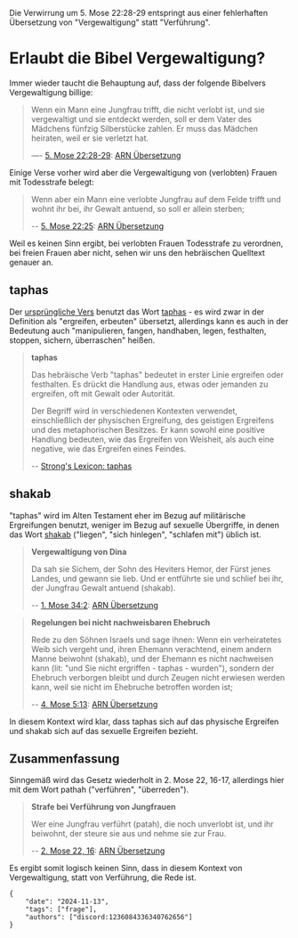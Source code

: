 Die Verwirrung um 5. Mose 22:28-29 entspringt aus einer 
fehlerhaften Übersetzung von "Vergewaltigung" statt "Verführung".

# Erlaubt die Bibel Vergewaltigung?

Immer wieder taucht die Behauptung auf, dass der folgende Bibelvers 
Vergewaltigung billige:

> Wenn ein Mann eine Jungfrau trifft, die nicht verlobt ist, und sie vergewaltigt
> und sie entdeckt werden, soll er dem Vater des Mädchens fünfzig Silberstücke zahlen. 
> Er muss das Mädchen heiraten, weil er sie verletzt hat.
> 
> —- [5. Mose 22:28-29](https://biblehub.com/interlinear/deuteronomy/22-28.htm): [ARN Übersetzung](https://k-bibel.de/ARN/Deuteronomium22#28-29)

Einige Verse vorher wird aber die Vergewaltigung von (verlobten) Frauen mit Todesstrafe belegt:

> Wenn aber ein Mann eine verlobte Jungfrau auf dem Felde trifft 
> und wohnt ihr bei, ihr Gewalt antuend, so soll er allein sterben;
> 
> -- [5. Mose 22:25](https://biblehub.com/interlinear/deuteronomy/22-25.htm): [ARN Übersetzung](https://k-bibel.de/ARN/Deuteronomium22#25)

Weil es keinen Sinn ergibt, bei verlobten Frauen Todesstrafe zu verordnen,
bei freien Frauen aber nicht, sehen wir uns den hebräischen Quelltext genauer an.

## taphas

Der [ursprüngliche Vers](https://biblehub.com/text/deuteronomy/22-28.htm) 
benutzt das Wort [taphas](https://biblehub.com/hebrew/8610.htm) - es wird zwar 
in der Definition als "ergreifen, erbeuten" übersetzt, allerdings kann es auch 
in der Bedeutung auch "manipulieren, fangen, handhaben, legen, festhalten, 
stoppen, sichern, überraschen" heißen. 

> **taphas**
> 
> Das hebräische Verb "taphas" bedeutet in erster Linie ergreifen oder festhalten. 
> Es drückt die Handlung aus, etwas oder jemanden zu ergreifen, oft mit Gewalt oder Autorität. 
> 
> Der Begriff wird in verschiedenen Kontexten verwendet, einschließlich der physischen 
> Ergreifung, des geistigen Ergreifens und des metaphorischen Besitzes. Er kann sowohl 
> eine positive Handlung bedeuten, wie das Ergreifen von Weisheit, als auch eine negative, 
> wie das Ergreifen eines Feindes.
>
> -- [Strong's Lexicon: taphas](https://biblehub.com/hebrew/8610.htm)

## shakab

"taphas" wird im Alten Testament eher im Bezug auf militärische Ergreifungen benutzt, 
weniger im Bezug auf sexuelle Übergriffe, in denen das Wort 
[shakab](https://biblehub.com/hebrew/7901.htm) ("liegen", "sich hinlegen", "schlafen mit")
üblich ist.

> **Vergewaltigung von Dina**
>
> Da sah sie Sichem, der Sohn des Heviters Hemor, der Fürst jenes Landes, und gewann sie lieb. 
> Und er entführte sie und schlief bei ihr, der Jungfrau Gewalt antuend (shakab).
> 
> -- [1. Mose 34:2](https://biblehub.com/interlinear/genesis/34-2.htm): [ARN Übersetzung](https://k-bibel.de/ARN/Genesis34#2)

> **Regelungen bei nicht nachweisbaren Ehebruch**
> 
> Rede zu den Söhnen Israels und sage ihnen: Wenn ein verheiratetes 
> Weib sich vergeht und, ihren Ehemann verachtend, einem andern Manne beiwohnt 
> (shakab), und der Ehemann es nicht nachweisen kann (lit: "und 
> Sie nicht ergriffen - taphas - wurden"), sondern der Ehebruch verborgen bleibt 
> und durch Zeugen nicht erwiesen werden kann, weil sie nicht 
> im Ehebruche betroffen worden ist;
> 
> -- [4. Mose 5:13](https://biblehub.com/text/numbers/5-13.htm): [ARN Übersetzung](https://k-bibel.de/ARN/Numeri5#13)

In diesem Kontext wird klar, dass taphas sich auf das physische Ergreifen und 
shakab sich auf das sexuelle Ergreifen bezieht.

## Zusammenfassung

Sinngemäß wird das Gesetz wiederholt in 2. Mose 22, 16-17,
allerdings hier mit dem Wort pathah ("verführen", "überreden").

> **Strafe bei Verführung von Jungfrauen**
>
> Wer eine Jungfrau verführt (patah), die noch unverlobt ist, 
> und ihr beiwohnt, der steure sie aus und nehme sie zur Frau.
> 
> -- [2. Mose 22, 16](https://biblehub.com/interlinear/exodus/22-16.htm): [ARN Übersetzung](https://k-bibel.de/ARN/Exodus22#16-17)

Es ergibt somit logisch keinen Sinn, dass in diesem Kontext von 
Vergewaltigung, statt von Verführung, die Rede ist.

```
{
    "date": "2024-11-13",
    "tags": ["frage"],
    "authors": ["discord:1236084336340762656"]
}
```

